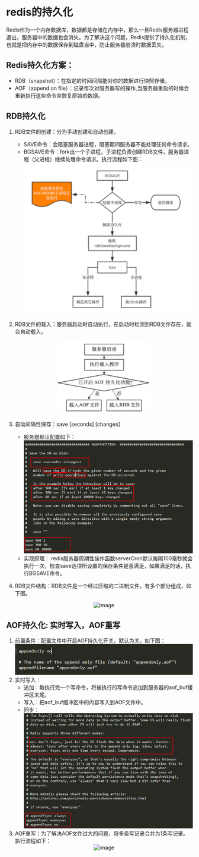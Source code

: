 # redis的持久化

Redis作为一个内存数据库，数据都是存储在内存中，那么一旦Redis服务器进程退出，服务器中的数据也会消失。为了解决这个问题，Redis提供了持久化机制，也就是把内存中的数据保存到磁盘当中，防止服务器崩溃时数据丢失。

## Redis持久化方案：
* RDB（snapshot）：在指定的时间间隔能对你的数据进行快照存储。
* AOF（append on file）：记录每次对服务器写的操作,当服务器重启的时候会重新执行这些命令来恢复原始的数据。

## RDB持久化
1. RDB文件的创建：分为手动创建和自动创建。
    * SAVE命令：会阻塞服务器进程，阻塞期间服务器不能处理任何命令请求。
    * BGSAVE命令：fork出一个子进程，子进程负责创建RDB文件，服务器进程（父进程）继续处理命令请求。执行流程如下图：
    <br/><div align=center>![image](https://github.com/WangXing17/redis/blob/main/redis%E6%8C%81%E4%B9%85%E5%8C%96/img/bgsave.png)
    
2. RDB文件的载入：服务器启动时自动执行，在启动时检测到RDB文件存在，就会自动载入。
<br/><div align=center>![image](https://github.com/WangXing17/redis/blob/main/redis%E6%8C%81%E4%B9%85%E5%8C%96/img/redis%E6%9C%8D%E5%8A%A1%E5%99%A8%E8%BD%BD%E5%85%A5%E6%96%87%E4%BB%B6%E5%88%A4%E6%96%AD%E6%B5%81%E7%A8%8B.png)

3. 自动间隔性保存：save [seconds] [changes]
    * 服务器默认配置如下：
<br/><div align=center>![image](https://github.com/WangXing17/redis/blob/main/redis%E6%8C%81%E4%B9%85%E5%8C%96/img/autoSave.png)
    * 实现原理：
  redis服务器周期性操作函数serverCron默认每隔100毫秒就会执行一次，检查save选项所设置的保存条件是否满足，如果满足的话，执行BGSAVE命令。

4. RDB文件结构：RDB文件是一个经过压缩的二进制文件，有多个部分组成，如下图。
<br/><div align=center>![image]()


## AOF持久化: 实时写入，AOF重写
1. 前置条件：配置文件中开启AOF持久化开关，默认为关。如下图：
<br/><div align=center>![image](https://github.com/WangXing17/redis/blob/main/redis%E6%8C%81%E4%B9%85%E5%8C%96/img/aof%E5%BC%80%E5%85%B3.png)
2. 实时写入：
    * 追加：每执行完一个写命令，将被执行的写命令追加到服务器的aof_buf缓冲区末尾。
    * 写入：把aof_buf缓冲区中的内容写入到AOF文件中。
    * 同步：
  <br/><div align=center>![image](https://github.com/WangXing17/redis/blob/main/redis%E6%8C%81%E4%B9%85%E5%8C%96/img/aofFsync.png)
3. AOF重写：为了解决AOF文件过大的问题，将多条写记录合并为1条写记录。执行流程如下：
  <br/><div align=center>![image](https://github.com/WangXing17/redisNote/blob/main/redis%E6%8C%81%E4%B9%85%E5%8C%96/img/bgrewriteaof.png)
  
